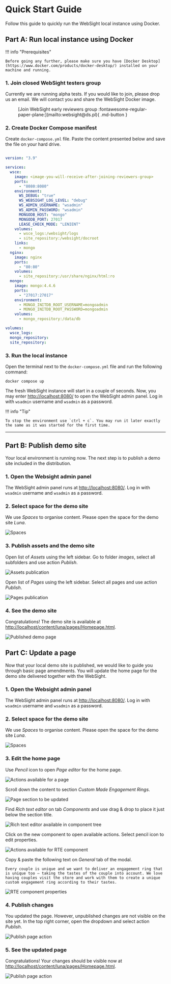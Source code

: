 # Quick Start Guide

Follow this guide to quickly run the WebSight local instance using Docker.

## Part A: Run local instance using Docker

!!! info "Prerequisites"

    Before going any further, please make sure you have [Docker Desktop](https://www.docker.com/products/docker-desktop/) installed on your machine and running.

### 1. Join closed WebSight testers group

Currently we are running alpha tests. If you would like to join, please drop us an email. We will contact you and share the WebSight Docker image.

<figure markdown>
  [Join WebSight early reviewers group :fontawesome-regular-paper-plane:](mailto:websight@ds.pl){ .md-button }
</figure>

### 2. Create Docker Compose manifest

Create `docker-compose.yml` file. Paste the content presented below and save the file on your hard drive.

``` yaml title="docker-compose.yml"

version: "3.9"

services:
  wsce:
    image: <image-you-will-receive-after-joining-reviewers-group>
    ports:
      - "8080:8080"
    environment:
      WS_DEBUG: "true"
      WS_WEBSIGHT_LOG_LEVEL: "debug"
      WS_ADMIN_USERNAME: "wsadmin"
      WS_ADMIN_PASSWORD: "wsadmin"
      MONGODB_HOST: "mongo"
      MONGODB_PORT: 27017
      LEASE_CHECK_MODE: "LENIENT"
    volumes:
      - wsce_logs:/websight/logs
      - site_repository:/websight/docroot
    links:
      - mongo
  nginx:
    image: nginx
    ports:
      - "80:80"
    volumes:
      - site_repository:/usr/share/nginx/html:ro
  mongo:
    image: mongo:4.4.6
    ports:
      - "27017:27017"
    environment:
      - MONGO_INITDB_ROOT_USERNAME=mongoadmin
      - MONGO_INITDB_ROOT_PASSWORD=mongoadmin
    volumes:
      - mongo_repository:/data/db

volumes:
  wsce_logs:
  mongo_repository:
  site_repository:

```

### 3. Run the local instance

Open the terminal next to the `docker-compose.yml` file and run the following command:

```
docker compose up
```

The fresh WebSight instance will start in a couple of seconds. Now, you may enter [http://localhost:8080/](http://localhost:8080/) to open the WebSight admin panel.
Log in with `wsadmin` username and `wsadmin` as a password.

!!! info "Tip"
  
    To stop the environment use `ctrl + c`. You may run it later exactly the same as it was started for the first time.

---

## Part B: Publish demo site

Your local environment is running now. The next step is to publish a demo site included in the distribution. 

### 1. Open the Websight admin panel

The WebSight admin panel runs at [http://localhost:8080/](http://localhost:8080/). Log in with `wsadmin` username and `wsadmin` as a password.

### 2. Select space for the demo site

We use _Spaces_ to organise content. Please open the space for the demo site _Luna_.

![Spaces](./quick-start-spaces.png)

### 3. Publish assets and the demo site

Open list of _Assets_ using the left sidebar. Go to folder _images_, select all subfolders and use action _Publish_.

![Assets publication](./quick-start-assets-publication.png)

Open list of _Pages_ using the left sidebar. Select all pages and use action _Publish_.

![Pages publication](./quick-start-pages-publication.png)

### 4. See the demo site

Congratulations! The demo site is available at [http://localhost/content/luna/pages/Homepage.html](http://localhost/content/luna/pages/Homepage.html).

![Published demo page](./quick-start-published-page.png)

## Part C: Update a page

Now that your local demo site is published, we would like to guide you through basic page amendments. You will update the home page for the demo site delivered together with the WebSight.

### 1. Open the Websight admin panel

The WebSight admin panel runs at [http://localhost:8080/](http://localhost:8080/). Log in with `wsadmin` username and `wsadmin` as a password.

### 2. Select space for the demo site

We use _Spaces_ to organise content. Please open the space for the demo site _Luna_.

![Spaces](./quick-start-spaces.png)

### 3. Edit the home page

Use _Pencil_ icon to open _Page editor_ for the home page. 

![Actions available for a page](./quick-start-page-actions.png)

Scroll down the content to section _Custom Made Engagement Rings_.

![Page section to be updated](./quick-start-page-section.png)

Find _Rich text editor_ on tab _Components_ and use drag & drop to place it just below the section title. 

![Rich text editor available in component tree](./quick-start-RTE-component.png)

Click on the new component to open available actions. Select pencil icon to edit properties.

![Actions available for RTE component](./quick-start-RTE-editing.png)

Copy & paste the following text on _General_ tab of the modal.

```
Every couple is unique and we want to deliver an engagement ring that is unique too – taking the tastes of the couple into account. We love having couples visit the store and work with them to create a unique custom engagement ring according to their tastes.
```

![RTE component properties](./quick-start-RTE-properties.png)

### 4. Publish changes

You updated the page. However, unpublished changes are not visible on the site yet. In the top right corner, open the dropdown and select action _Publish_.

![Publish page action](./quick-start-publish-page.png)

### 5. See the updated page

Congratulations! Your changes should be visible now at [http://localhost/content/luna/pages/Homepage.html](http://localhost/content/luna/pages/Homepage.html). 

![Publish page action](./quick-start-updated-page.png)
